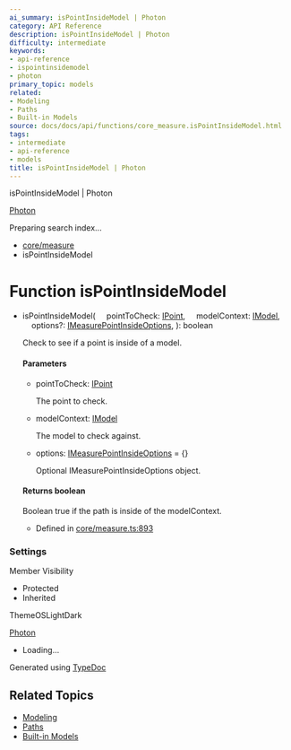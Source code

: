 ```yaml
---
ai_summary: isPointInsideModel | Photon
category: API Reference
description: isPointInsideModel | Photon
difficulty: intermediate
keywords:
- api-reference
- ispointinsidemodel
- photon
primary_topic: models
related:
- Modeling
- Paths
- Built-in Models
source: docs/docs/api/functions/core_measure.isPointInsideModel.html
tags:
- intermediate
- api-reference
- models
title: isPointInsideModel | Photon
---
```

isPointInsideModel | Photon

[Photon](../index.md)




Preparing search index...

* [core/measure](../modules/core_measure.md)
* isPointInsideModel

# Function isPointInsideModel

* isPointInsideModel(
      pointToCheck: [IPoint](../interfaces/core_schema.IPoint.md),
      modelContext: [IModel](../interfaces/core_schema.IModel.md),
      options?: [IMeasurePointInsideOptions](../interfaces/core_maker.IMeasurePointInsideOptions.md),
  ): boolean

  Check to see if a point is inside of a model.

  #### Parameters

  + pointToCheck: [IPoint](../interfaces/core_schema.IPoint.md)

    The point to check.
  + modelContext: [IModel](../interfaces/core_schema.IModel.md)

    The model to check against.
  + options: [IMeasurePointInsideOptions](../interfaces/core_maker.IMeasurePointInsideOptions.md) = {}

    Optional IMeasurePointInsideOptions object.

  #### Returns boolean

  Boolean true if the path is inside of the modelContext.

  + Defined in [core/measure.ts:893](https://github.com/mwhite454/photon/blob/main/packages/photon/src/core/measure.ts#L893)

### Settings

Member Visibility

* Protected
* Inherited

ThemeOSLightDark

[Photon](../index.md)

* Loading...

Generated using [TypeDoc](https://typedoc.org/)

## Related Topics

- [Modeling](../index.md)
- [Paths](../index.md)
- [Built-in Models](../index.md)
